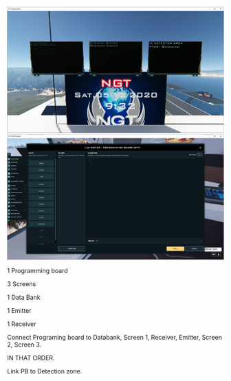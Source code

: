 ![](Images/Display.png)
![](Images/display1.png)
 

1 Programming board 

3 Screens 

1 Data Bank 

1 Emitter 

1 Receiver 

  

Connect Programing board to Databank, Screen 1, Receiver, Emitter, Screen 2, Screen 3.  

IN THAT ORDER. 

  

Link PB to Detection zone. 
